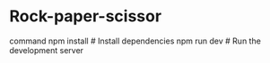 # Rock-paper-scissor
command
npm install  # Install dependencies
npm run dev  # Run the development server

